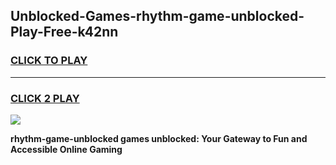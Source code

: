 
## Unblocked-Games-rhythm-game-unblocked-Play-Free-k42nn
<h3>
<a href="https://premium76.site?title=rhythm-game-unblocked&ref=10A">CLICK TO PLAY</a></h3>
<hr>

<h3>
<a href="https://premium76.site?title=rhythm-game-unblocked&ref=10A">CLICK 2 PLAY</a>
  
</h3>

<a href="https://premium76.site?title=rhythm-game-unblocked&ref=10A"><img src="https://clearcache.store/games.png"></a>


**rhythm-game-unblocked games unblocked: Your Gateway to Fun and Accessible Online Gaming**
